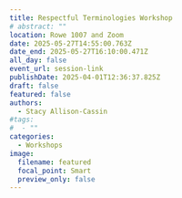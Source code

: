 ```yaml
---
title: Respectful Terminologies Workshop
# abstract: ""
location: Rowe 1007 and Zoom
date: 2025-05-27T14:55:00.763Z
date_end: 2025-05-27T16:10:00.471Z
all_day: false
event_url: session-link
publishDate: 2025-04-01T12:36:37.825Z
draft: false
featured: false
authors:
  - Stacy Allison-Cassin
#tags:
#  - ""
categories:
  - Workshops
image:
  filename: featured
  focal_point: Smart
  preview_only: false
---
```

